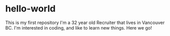 # hello-world
This is my first repository
I'm a 32 year old Recruiter that lives in Vancouver BC.  I'm interested in coding, and like to learn new things.  Here we go!
